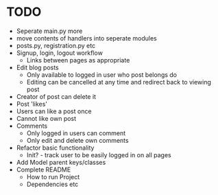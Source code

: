 # TODO
* Seperate main.py more
 * move contents of handlers into seperate modules
 * posts.py, registration.py etc
* Signup, login, logout workflow
  * Links between pages as appropriate
* Edit blog posts
  * Only available to logged in user who post belongs do
  * Editing can be cancelled at any time and redirect back to viewing post
* Creator of post can delete it
* Post 'likes'
 * Users can like a post once
 * Cannot like own post
* Comments
  * Only logged in users can comment
  * Only edit and delete own comments
* Refactor basic functionality
  * Init? - track user to be easily logged in on all pages
* Add Model parent keys/classes
* Complete README
  * How to run Project
  * Dependencies etc
